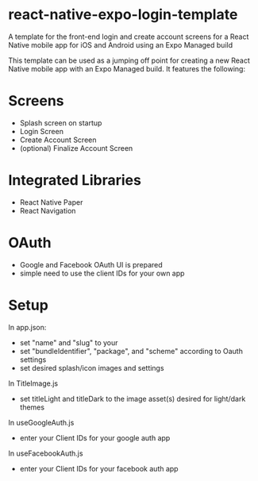 # react-native-expo-login-template
A template for the front-end login and create account screens for a React Native mobile app for iOS and Android using an Expo Managed build

This template can be used as a jumping off point for creating a new React Native mobile app with an Expo Managed build. It features the following:

# Screens
- Splash screen on startup
- Login Screen
- Create Account Screen
- (optional) Finalize Account Screen

# Integrated Libraries
- React Native Paper
- React Navigation

# OAuth
- Google and Facebook OAuth UI is prepared
- simple need to use the client IDs for your own app



# Setup

In app.json:
 - set "name" and "slug" to your <app name>
 - set "bundleIdentifier", "package", and "scheme" according to Oauth settings
 - set desired splash/icon images and settings
 
In TitleImage.js
 - set titleLight and titleDark to the image asset(s) desired for light/dark themes
 
In useGoogleAuth.js
 - enter your Client IDs for your google auth app
 
 In useFacebookAuth.js
 - enter your Client IDs for your facebook auth app
 
